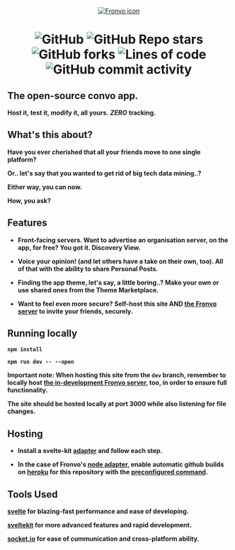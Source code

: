 <p align='center'><a href='https://fronvo.herokuapp.com'><img src='https://i.ibb.co/1q07v7b/fronvo-icon-large.webp' alt='Fronvo icon'><a/></p>

<h1 style='text-align: center;'>

![GitHub](https://img.shields.io/github/license/fronvo/fronvo-site?style=for-the-badge) ![GitHub Repo stars](https://img.shields.io/github/stars/fronvo/fronvo-site?style=for-the-badge) ![GitHub forks](https://img.shields.io/github/forks/fronvo/fronvo-site?style=for-the-badge) ![Lines of code](https://img.shields.io/tokei/lines/github/fronvo/fronvo-site?style=for-the-badge) ![GitHub commit activity](https://img.shields.io/github/commit-activity/m/fronvo/fronvo-site?style=for-the-badge)</h1>

## The open-source convo app.

**Host it, test it, modify it, all yours.** ***ZERO*** **tracking.**

## What's this about?

**Have you ever cherished that all your friends move to one single platform?**

**Or.. let's say that you wanted to get rid of big tech data mining..?**

**Either way, you can now.**

**How, you ask?**

## Features

- **Front-facing servers. Want to advertise an organisation server, on the app, for free? You got it. Discovery View.**

- **Voice your opinion! (and let others have a take on their own, too). All of that with the ability to share Personal Posts.**

- **Finding the app theme, let's say, a little boring..? Make your own or use shared ones from the Theme Marketplace.**

- **Want to feel even more secure? Self-host this site AND [the Fronvo server](https://github.com/fronvo/fronvo) to invite your friends, securely.**

## Running locally

**```npm install```**

**```npm run dev -- --open```**

**Important note: When hosting this site from the ```dev``` branch, remember to locally host [the in-development Fronvo server](https://github.com/Fronvo/fronvo/tree/dev), too, in order to ensure full functionality.**

**The site should be hosted locally at port 3000 while also listening for file changes.**

## Hosting

- **Install a svelte-kit [adapter](https://kit.svelte.dev/docs#adapters) and follow each step.**

- **In the case of Fronvo's [node adapter](https://github.com/sveltejs/kit/tree/master/packages/adapter-node), enable automatic github builds on [heroku](https://heroku.com) for this repository with the [preconfigured command](https://github.com/Fronvo/fronvo/blob/master/Procfile).**

## Tools Used

**[svelte](https://svelte.dev/) for blazing-fast performance and ease of developing.**

**[sveltekit](https://kit.svelte.dev/) for more advanced features and rapid development.**

**[socket.io](https://socket.io/) for ease of cummunication and cross-platform ability.**
